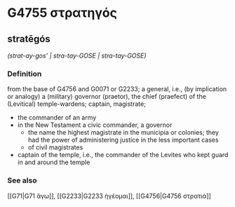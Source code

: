 # G4755 στρατηγός

## stratēgós

_(strat-ay-gos' | stra-tay-GOSE | stra-tay-GOSE)_

### Definition

from the base of G4756 and G0071 or G2233; a general, i.e., (by implication or analogy) a (military) governor (praetor), the chief (praefect) of the (Levitical) temple-wardens; captain, magistrate; 

- the commander of an army
- in the New Testament a civic commander, a governor
  - the name the highest magistrate in the municipia or colonies; they had the power of administering justice in the less important cases
  - of civil magistrates
- captain of the temple, i.e., the commander of the Levites who kept guard in and around the temple

### See also

[[G71|G71 ἄγω]], [[G2233|G2233 ἡγέομαι]], [[G4756|G4756 στρατιά]]
